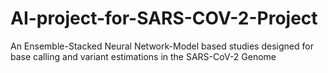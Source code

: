 # AI-project-for-SARS-COV-2-Project
An Ensemble-Stacked Neural Network-Model based studies designed for base calling and variant estimations in the SARS-CoV-2 Genome
